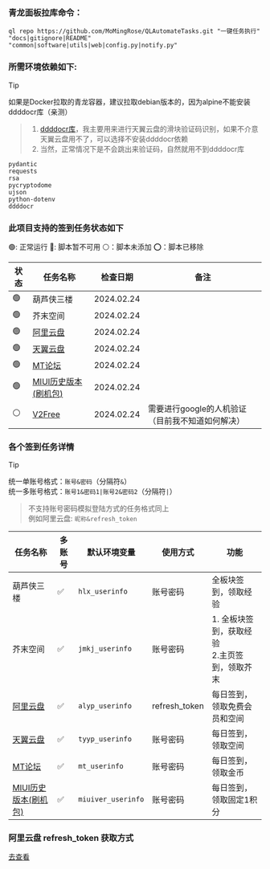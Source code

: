 ### 青龙面板拉库命令：

```shell
ql repo https://github.com/MoMingRose/QLAutomateTasks.git "一键任务执行" "docs|gitignore|README" "common|software|utils|web|config.py|notify.py"
```

### 所需环境依赖如下:

> [!TIP]
> 如果是Docker拉取的青龙容器，建议拉取debian版本的，因为alpine不能安装ddddocr库（亲测）
> > 1. [ddddocr库](https://github.com/sml2h3/ddddocr)，我主要用来进行天翼云盘的滑块验证码识别，如果不介意天翼云盘用不了，可以选择不安装ddddocr依赖
> > 2. 当然，正常情况下是不会跳出来验证码，自然就用不到ddddocr库

```text
pydantic
requests
rsa
pycryptodome
ujson 
python-dotenv 
ddddocr
```

### 此项目支持的签到任务状态如下

🟢: 正常运行 🔴: 脚本暂不可用 ⚪：脚本未添加 ⭕：脚本已移除

| 状态 | 任务名称                                  | 检查日期       | 备注                          |
|----|---------------------------------------|------------|-----------------------------|
| 🟢 | 葫芦侠三楼                                 | 2024.02.24 |                             |
| 🟢 | 芥末空间                                  | 2024.02.24 |                             |
| 🟢 | [阿里云盘](https://www.alipan.com/)       | 2024.02.24 |                             |
| 🟢 | [天翼云盘](https://cloud.189.cn/)         | 2024.02.24 |                             |
| 🟢 | [MT论坛](https://bbs.binmt.cc/)         | 2024.02.24 |                             |
| 🟢 | [MIUI历史版本(刷机包)](https://miuiver.com/) | 2024.02.24 |                             |
| ⚪  | [V2Free](https://v2free.net/)         | 2024.02.24 | 需要进行google的人机验证（目前我不知道如何解决） |

### 各个签到任务详情

> [!TIP]
> 统一单账号格式：`账号&密码`（分隔符`&`）\
> 统一多账号格式：`账号1&密码1|账号2&密码2`（分隔符`|`）
> > 不支持账号密码模拟登陆方式的任务格式同上\
> > 例如阿里云盘: `昵称&refresh_token`

| 任务名称                                  | 多账号 | 默认环境变量             | 使用方式          | 功能                           |
|---------------------------------------|-----|--------------------|---------------|------------------------------|
| 葫芦侠三楼                                 | ✅   | `hlx_userinfo`     | 账号密码          | 全板块签到，领取经验                   |
| 芥末空间                                  | ✅   | `jmkj_userinfo`    | 账号密码          | 1. 全板块签到，获取经验<br>2.主页签到，领取芥末 |
| [阿里云盘](https://www.alipan.com/)       | ✅   | `alyp_userinfo`    | refresh_token | 每日签到，领取免费会员和空间               |
| [天翼云盘](https://cloud.189.cn/)         | ✅   | `tyyp_userinfo`    | 账号密码          | 每日签到，领取空间                    |
| [MT论坛](https://bbs.binmt.cc/)         | ✅   | `mt_userinfo`      | 账号密码          | 每日签到，领取金币                    |
| [MIUI历史版本(刷机包)](https://miuiver.com/) | ✅   | `miuiver_userinfo` | 账号密码          | 每日签到，领取固定1积分                 |

### 阿里云盘 refresh_token 获取方式

[去查看](docs/aliyun.md)
